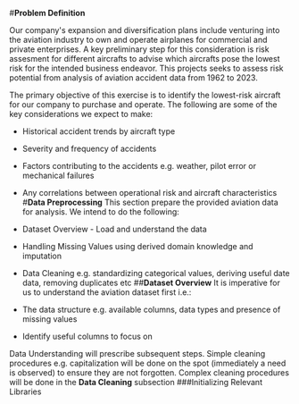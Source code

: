 #**Problem Definition**

Our company's expansion and diversification plans include venturing into the aviation industry to own and operate airplanes for commercial and private enterprises. A key preliminary step for this consideration is risk assesment for different aircrafts to advise which aircrafts pose the lowest risk for the intended business endeavor. This projects seeks to assess risk potential from analysis of aviation accident data from 1962 to 2023. 

The primary objective of this exercise is to identify the lowest-risk aircraft for our company to purchase and operate. The following are some of the key considerations we expect to make:


*   Historical accident trends by aircraft type
*   Severity and frequency of accidents
*   Factors contributing to the accidents e.g. weather, pilot error or mechanical failures
*   Any correlations between operational risk and aircraft characteristics
#**Data Preprocessing**
This section prepare the provided aviation data for analysis. We intend to do the following:



*   Dataset Overview - Load and understand the data
*   Handling Missing Values using derived domain knowledge and imputation
*   Data Cleaning e.g. standardizing categorical values, deriving useful date data, removing duplicates etc
##**Dataset Overview**
It is imperative for us to understand the aviation dataset first i.e.:


*   The data structure e.g. available columns, data types and presence of missing values
*   Identify useful columns to focus on

Data Understanding will prescribe subsequent steps. Simple cleaning procedures e.g. capitalization will be done on the spot (immediately a need is observed) to ensure they are not forgotten. Complex cleaning procedures will be done in the **Data Cleaning** subsection
###Initializing Relevant Libraries
